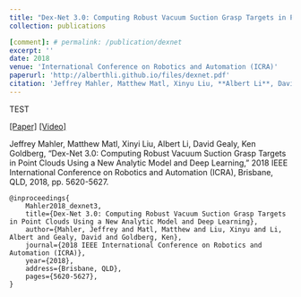 ```yaml
---
title: "Dex-Net 3.0: Computing Robust Vacuum Suction Grasp Targets in Point Clouds Using a New Analytic Model and Deep Learning"
collection: publications

[comment]: # permalink: /publication/dexnet
excerpt: ''
date: 2018
venue: 'International Conference on Robotics and Automation (ICRA)'
paperurl: 'http://alberthli.github.io/files/dexnet.pdf'
citation: 'Jeffrey Mahler, Matthew Matl, Xinyu Liu, **Albert Li**, David Gealy, Ken Goldberg, “Dex-Net 3.0: Computing Robust Vacuum Suction Grasp Targets in Point Clouds Using a New Analytic Model and Deep Learning,” 2018 IEEE International Conference on Robotics and Automation (ICRA), Brisbane, QLD, 2018, pp. 5620-5627.'
---
```


TEST

[[Paper]](http://alberthli.github.io/files/paper1.pdf) [[Video]](https://www.youtube.com/watch?v=dZIHmcaTJ_c&feature=emb_title)

Jeffrey Mahler, Matthew Matl, Xinyi Liu, Albert Li, David Gealy, Ken Goldberg, “Dex-Net 3.0: Computing Robust Vacuum Suction Grasp Targets in Point Clouds Using a New Analytic Model and Deep Learning,” 2018 IEEE International Conference on Robotics and Automation (ICRA), Brisbane, QLD, 2018, pp. 5620-5627.

```
@inproceedings{
	Mahler2018_dexnet3,
	title={Dex-Net 3.0: Computing Robust Vacuum Suction Grasp Targets in Point Clouds Using a New Analytic Model and Deep Learning},
	author={Mahler, Jeffrey and Matl, Matthew and Liu, Xinyu and Li, Albert and Gealy, David and Goldberg, Ken},
	journal={2018 IEEE International Conference on Robotics and Automation (ICRA)},
	year={2018},
	address={Brisbane, QLD},
	pages={5620-5627},
}
```
